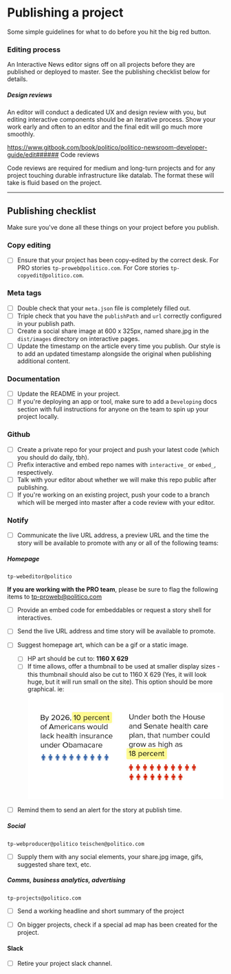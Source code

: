 # Publishing a project

Some simple guidelines for what to do before you hit the big red button.

### Editing process

An Interactive News editor signs off on all projects before they are published or deployed to master. See the publishing checklist below for details.

##### Design reviews

An editor will conduct a dedicated UX and design review with you, but editing interactive components should be an iterative process. Show your work early and often to an editor and the final edit will go much more smoothly.

https://www.gitbook.com/book/politico/politico-newsroom-developer-guide/edit###### Code reviews

Code reviews are required for medium and long-turn projects and for any project touching durable infrastructure like datalab. The format these will take is fluid based on the project.



---

## Publishing checklist

Make sure you've done all these things on your project before you publish.

### Copy editing

- [ ] Ensure that your project has been copy-edited by the correct desk. For PRO stories `tp-proweb@politico.com`. For Core stories `tp-copyedit@politico.com`.

### Meta tags

* [ ] Double check that your `meta.json` file is completely filled out.
* [ ] Triple check that you have the `publishPath` and `url` correctly configured in your publish path.
* [ ] Create a social share image at 600 x 325px, named share.jpg in the `dist/images` directory on interactive pages.
* [ ] Update the timestamp on the article every time you publish. Our style is to add an updated timestamp alongside the original when publishing additional content.

### Documentation

* [ ] Update the README in your project.
* [ ] If you're deploying an app or tool, make sure to add a `Developing` docs section with full instructions for anyone on the team to spin up your project locally.

### Github

* [ ] Create a private repo for your project and push your latest code (which you should do daily, tbh).
* [ ] Prefix interactive and embed repo names with `interactive_` or `embed_`, respectively.
* [ ] Talk with your editor about whether we will make this repo public after publishing.
* [ ] If you're working on an existing project, push your code to a branch which will be merged into master after a code review with your editor.

### Notify

- [ ] Communicate the live URL address, a preview URL and the time the story will be available to promote with any or all of the following teams:


##### Homepage

`tp-webeditor@politico`

**If you are working with the PRO team**, please be sure to flag the following items to tp-proweb@politico.com

* [ ] Provide an embed code for embeddables or request a story shell for interactives.
* [ ] Send the live URL address and time story will be available to promote.
* [ ] Suggest homepage art, which can be a gif or a static image.
    * [ ] HP art should be cut to: **1160 X 629** 
    * [ ] If time allows, offer a thumbnail to be used at smaller display sizes - this thumbnail should also be cut to 1160 X 629 (Yes, it will look huge, but it will run small on the site). This option should be more graphical.
    ie: ![](/assets/new_share.jpg)
* [ ] Remind them to send an alert for the story at publish time.




##### Social
`tp-webproducer@politico` `teischen@politico.com` 
* [ ] Supply them with any social elements, your share.jpg image, gifs, suggested share text, etc.


##### **Comms, business analytics, advertising** 
`tp-projects@politico.com`
* [ ] Send a working headline and short summary of the project 
* [ ] On bigger projects, check if a special ad map has been created for the project.


#### Slack
* [ ] Retire your project slack channel.




